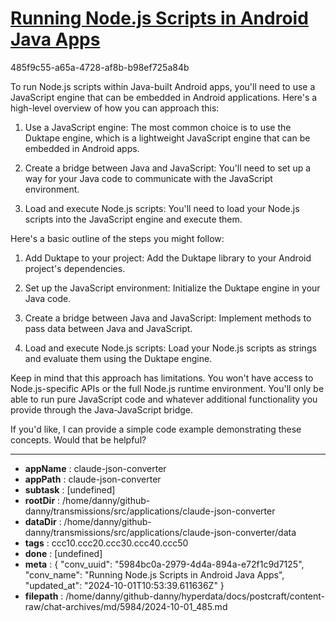 # [Running Node.js Scripts in Android Java Apps](https://claude.ai/chat/5984bc0a-2979-4d4a-894a-e72f1c9d7125)

485f9c55-a65a-4728-af8b-b98ef725a84b

 To run Node.js scripts within Java-built Android apps, you'll need to use a JavaScript engine that can be embedded in Android applications. Here's a high-level overview of how you can approach this:

1. Use a JavaScript engine: The most common choice is to use the Duktape engine, which is a lightweight JavaScript engine that can be embedded in Android apps.

2. Create a bridge between Java and JavaScript: You'll need to set up a way for your Java code to communicate with the JavaScript environment.

3. Load and execute Node.js scripts: You'll need to load your Node.js scripts into the JavaScript engine and execute them.

Here's a basic outline of the steps you might follow:

1. Add Duktape to your project:
   Add the Duktape library to your Android project's dependencies.

2. Set up the JavaScript environment:
   Initialize the Duktape engine in your Java code.

3. Create a bridge between Java and JavaScript:
   Implement methods to pass data between Java and JavaScript.

4. Load and execute Node.js scripts:
   Load your Node.js scripts as strings and evaluate them using the Duktape engine.

Keep in mind that this approach has limitations. You won't have access to Node.js-specific APIs or the full Node.js runtime environment. You'll only be able to run pure JavaScript code and whatever additional functionality you provide through the Java-JavaScript bridge.

If you'd like, I can provide a simple code example demonstrating these concepts. Would that be helpful?

---

* **appName** : claude-json-converter
* **appPath** : claude-json-converter
* **subtask** : [undefined]
* **rootDir** : /home/danny/github-danny/transmissions/src/applications/claude-json-converter
* **dataDir** : /home/danny/github-danny/transmissions/src/applications/claude-json-converter/data
* **tags** : ccc10.ccc20.ccc30.ccc40.ccc50
* **done** : [undefined]
* **meta** : {
  "conv_uuid": "5984bc0a-2979-4d4a-894a-e72f1c9d7125",
  "conv_name": "Running Node.js Scripts in Android Java Apps",
  "updated_at": "2024-10-01T10:53:39.611636Z"
}
* **filepath** : /home/danny/github-danny/hyperdata/docs/postcraft/content-raw/chat-archives/md/5984/2024-10-01_485.md